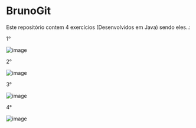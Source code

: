 # BrunoGit

Este repositório contem 4 exercícios (Desenvolvidos em Java) sendo eles..:

1°

![image](https://user-images.githubusercontent.com/102038106/159271876-d45173d3-a7c1-4f00-bddd-eea378d5c500.png)

2°

![image](https://user-images.githubusercontent.com/102038106/159272137-b15ad074-593e-4d32-aab5-11689e2ae5a1.png)

3°

![image](https://user-images.githubusercontent.com/102038106/159272601-cbf7c7ff-2068-4617-b068-f5fda96109e1.png)

4°

![image](https://user-images.githubusercontent.com/102038106/159272323-8169c8a3-bb68-451d-bd07-62327c6885a5.png)
